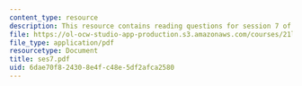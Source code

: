 ```yaml
---
content_type: resource
description: This resource contains reading questions for session 7 of the course.
file: https://ol-ocw-studio-app-production.s3.amazonaws.com/courses/21l-423j-introduction-to-anglo-american-folk-music-fall-2005/6dae70f824308e4fc48e5df2afca2580_ses7.pdf
file_type: application/pdf
resourcetype: Document
title: ses7.pdf
uid: 6dae70f8-2430-8e4f-c48e-5df2afca2580
---
```

